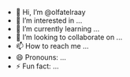 - 👋 Hi, I’m @olfatelraay
- 👀 I’m interested in ...
- 🌱 I’m currently learning ...
- 💞️ I’m looking to collaborate on ...
- 📫 How to reach me ...
- 😄 Pronouns: ...
- ⚡ Fun fact: ...

<!---
olfatelraay/olfatelraay is a ✨ special ✨ repository because its `README.md` (this file) appears on your GitHub profile.
You can click the Preview link to take a look at your changes.
--->
